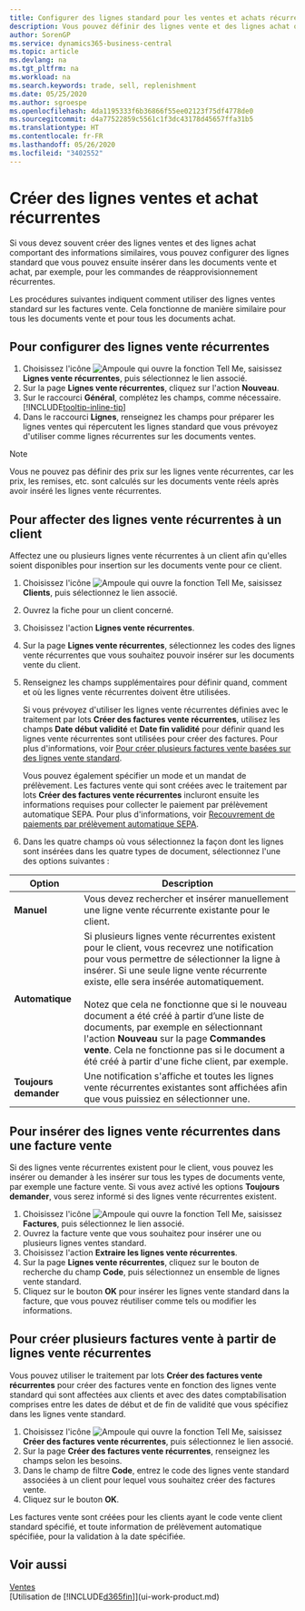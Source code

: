 ```yaml
---
title: Configurer des lignes standard pour les ventes et achats récurrents| Microsoft
description: Vous pouvez définir des lignes vente et des lignes achat que vous utilisez fréquemment et les insérer dans des documents achat et vente pour remplir rapidement les lignes avec des informations standard.
author: SorenGP
ms.service: dynamics365-business-central
ms.topic: article
ms.devlang: na
ms.tgt_pltfrm: na
ms.workload: na
ms.search.keywords: trade, sell, replenishment
ms.date: 05/25/2020
ms.author: sgroespe
ms.openlocfilehash: 4da1195333f6b36866f55ee02123f75df4778de0
ms.sourcegitcommit: d4a77522859c5561c1f3dc43178d45657ffa31b5
ms.translationtype: HT
ms.contentlocale: fr-FR
ms.lasthandoff: 05/26/2020
ms.locfileid: "3402552"
---
```

# <a name="create-recurring-sales-and-purchase-lines"></a>Créer des lignes ventes et achat récurrentes
Si vous devez souvent créer des lignes ventes et des lignes achat comportant des informations similaires, vous pouvez configurer des lignes standard que vous pouvez ensuite insérer dans les documents vente et achat, par exemple, pour les commandes de réapprovisionnement récurrentes.  

Les procédures suivantes indiquent comment utiliser des lignes ventes standard sur les factures vente. Cela fonctionne de manière similaire pour tous les documents vente et pour tous les documents achat.  

## <a name="to-set-up-recurring-sales-lines"></a>Pour configurer des lignes vente récurrentes

1. Choisissez l'icône ![Ampoule qui ouvre la fonction Tell Me](media/ui-search/search_small.png "Dites-moi ce que vous voulez faire"), saisissez **Lignes vente récurrentes**, puis sélectionnez le lien associé.  
2. Sur la page **Lignes vente récurrentes**, cliquez sur l'action **Nouveau**.  
3. Sur le raccourci **Général**, complétez les champs, comme nécessaire. [!INCLUDE[tooltip-inline-tip](includes/tooltip-inline-tip_md.md)]  
4. Dans le raccourci **Lignes**, renseignez les champs pour préparer les lignes ventes qui répercutent les lignes standard que vous prévoyez d'utiliser comme lignes récurrentes sur les documents ventes.  

> [!NOTE]
> Vous ne pouvez pas définir des prix sur les lignes vente récurrentes, car les prix, les remises, etc. sont calculés sur les documents vente réels après avoir inséré les lignes vente récurrentes.

## <a name="to-assign-recurring-sales-lines-to-a-customer"></a>Pour affecter des lignes vente récurrentes à un client

Affectez une ou plusieurs lignes vente récurrentes à un client afin qu'elles soient disponibles pour insertion sur les documents vente pour ce client.

1. Choisissez l'icône ![Ampoule qui ouvre la fonction Tell Me](media/ui-search/search_small.png "Dites-moi ce que vous voulez faire"), saisissez **Clients**, puis sélectionnez le lien associé.
2. Ouvrez la fiche pour un client concerné.
3. Choisissez l'action **Lignes vente récurrentes**.
4. Sur la page **Lignes vente récurrentes**, sélectionnez les codes des lignes vente récurrentes que vous souhaitez pouvoir insérer sur les documents vente du client.
5. Renseignez les champs supplémentaires pour définir quand, comment et où les lignes vente récurrentes doivent être utilisées.  

    Si vous prévoyez d'utiliser les lignes vente récurrentes définies avec le traitement par lots **Créer des factures vente récurrentes**, utilisez les champs **Date début validité** et **Date fin validité** pour définir quand les lignes vente récurrentes sont utilisées pour créer des factures. Pour plus d'informations, voir [Pour créer plusieurs factures vente basées sur des lignes vente standard](sales-how-work-standard-lines.md#to-create-multiple-sales-invoices-based-on-recurring-sales-lines).

    Vous pouvez également spécifier un mode et un mandat de prélèvement. Les factures vente qui sont créées avec le traitement par lots **Créer des factures vente récurrentes** incluront ensuite les informations requises pour collecter le paiement par prélèvement automatique SEPA. Pour plus d'informations, voir [Recouvrement de paiements par prélèvement automatique SEPA](finance-collect-payments-with-sepa-direct-debit.md).

6. Dans les quatre champs où vous sélectionnez la façon dont les lignes sont insérées dans les quatre types de document, sélectionnez l'une des options suivantes :

|Option|Description|
|------|-----------|
|**Manuel**|Vous devez rechercher et insérer manuellement une ligne vente récurrente existante pour le client.|
|**Automatique**|Si plusieurs lignes vente récurrentes existent pour le client, vous recevrez une notification pour vous permettre de sélectionner la ligne à insérer. Si une seule ligne vente récurrente existe, elle sera insérée automatiquement.<br /><br />Notez que cela ne fonctionne que si le nouveau document a été créé à partir d’une liste de documents, par exemple en sélectionnant l'action **Nouveau** sur la page **Commandes vente**. Cela ne fonctionne pas si le document a été créé à partir d'une fiche client, par exemple.|
|**Toujours demander**|Une notification s'affiche et toutes les lignes vente récurrentes existantes sont affichées afin que vous puissiez en sélectionner une.

## <a name="to-insert-recurring-sales-lines-on-a-sales-invoice"></a>Pour insérer des lignes vente récurrentes dans une facture vente

Si des lignes vente récurrentes existent pour le client, vous pouvez les insérer ou demander à les insérer sur tous les types de documents vente, par exemple une facture vente. Si vous avez activé les options **Toujours demander**, vous serez informé si des lignes vente récurrentes existent.

1. Choisissez l'icône ![Ampoule qui ouvre la fonction Tell Me](media/ui-search/search_small.png "Dites-moi ce que vous voulez faire"), saisissez **Factures**, puis sélectionnez le lien associé.
2. Ouvrez la facture vente que vous souhaitez pour insérer une ou plusieurs lignes ventes standard.
3. Choisissez l'action **Extraire les lignes vente récurrentes**.
4. Sur la page **Lignes vente récurrentes**, cliquez sur le bouton de recherche du champ **Code**, puis sélectionnez un ensemble de lignes vente standard.
5. Cliquez sur le bouton **OK** pour insérer les lignes vente standard dans la facture, que vous pouvez réutiliser comme tels ou modifier les informations.

## <a name="to-create-multiple-sales-invoices-based-on-recurring-sales-lines"></a>Pour créer plusieurs factures vente à partir de lignes vente récurrentes
Vous pouvez utiliser le traitement par lots **Créer des factures vente récurrentes** pour créer des factures vente en fonction des lignes vente standard qui sont affectées aux clients et avec des dates comptabilisation comprises entre les dates de début et de fin de validité que vous spécifiez dans les lignes vente standard.

1. Choisissez l'icône ![Ampoule qui ouvre la fonction Tell Me](media/ui-search/search_small.png "Dites-moi ce que vous voulez faire"), saisissez **Créer des factures vente récurrentes**, puis sélectionnez le lien associé.
2. Sur la page **Créer des factures vente récurrentes**, renseignez les champs selon les besoins.
3. Dans le champ de filtre **Code**, entrez le code des lignes vente standard associées à un client pour lequel vous souhaitez créer des factures vente.
4. Cliquez sur le bouton **OK**.

Les factures vente sont créées pour les clients ayant le code vente client standard spécifié, et toute information de prélèvement automatique spécifiée, pour la validation à la date spécifiée.

## <a name="see-also"></a>Voir aussi

[Ventes](sales-manage-sales.md)  
[Utilisation de [!INCLUDE[d365fin](includes/d365fin_md.md)]](ui-work-product.md)  
